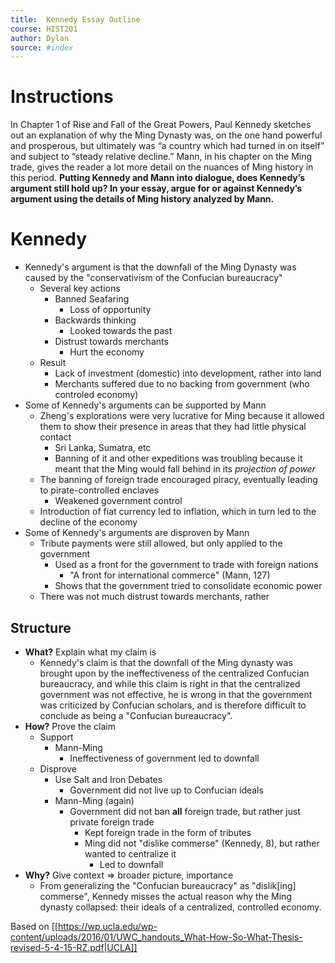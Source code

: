 ```yaml
---
title:  Kennedy Essay Outline
course: HIST201
author: Dylan
source: #index
---
```


# Instructions

In Chapter 1 of Rise and Fall of the Great Powers, Paul Kennedy sketches out an explanation of why the Ming Dynasty was, on the one hand powerful and prosperous, but ultimately was “a country which had turned in on itself” and subject to “steady relative decline.” Mann, in his chapter on the Ming trade, gives the reader a lot more detail on the nuances of Ming history in this period. **Putting Kennedy and Mann into dialogue, does Kennedy’s argument still hold up? In your essay, argue for or against Kennedy’s argument using the details of Ming history analyzed by Mann.**

# Kennedy

- Kennedy's argument is that the downfall of the Ming Dynasty was caused by the "conservativism of the Confucian bureaucracy"
	- Several key actions
		- Banned Seafaring
			- Loss of opportunity
		- Backwards thinking
			- Looked towards the past
		- Distrust towards merchants
			- Hurt the economy
	- Result
		- Lack of investment (domestic) into development, rather into land
		- Merchants suffered due to no backing from government (who controled economy)
- Some of Kennedy's arguments can be supported by Mann
	- Zheng's explorations were very lucrative for Ming because it allowed them to show their presence in areas that they had little physical contact
		- Sri Lanka, Sumatra, etc
		- Banning of it and other expeditions was troubling because it meant that the Ming would fall behind in its *projection of power*
	- The banning of foreign trade encouraged piracy, eventually leading to pirate-controlled enclaves
		- Weakened government control
	- Introduction of fiat currency led to inflation, which in turn led to the decline of the economy
- Some of Kennedy's arguments are disproven by Mann
	- Tribute payments were still allowed, but only applied to the government
		- Used as a front for the government to trade with foreign nations 
			- "A front for international commerce" (Mann, 127)
		- Shows that the government tried to consolidate economic power
	- There was not much distrust towards merchants, rather 

## Structure

* **What?** Explain what my claim is
	* Kennedy's claim is that the downfall of the Ming dynasty was brought upon by the ineffectiveness of the centralized Confucian bureaucracy, and while this claim is right in that the centralized government was not effective, he is wrong in that the government was criticized by Confucian scholars, and is therefore difficult to conclude as being a "Confucian bureaucracy".
* **How?** Prove the claim
	* Support
		* Mann-Ming
			* Ineffectiveness of government led to downfall
	* Disprove
		* Use Salt and Iron Debates
			* Government did not live up to Confucian ideals
		* Mann-Ming (again)
			* Government did not ban **all** foreign trade, but rather just private foreign trade
				* Kept foreign trade in the form of tributes
				* Ming did not "dislike commerse" (Kennedy, 8), but rather wanted to centralize it
					* Led to downfall
* **Why?** Give context => broader picture, importance
	* From generalizing the "Confucian bureaucracy" as "dislik\[ing\] commerse", Kennedy misses the actual reason why the Ming dynasty collapsed: their ideals of a centralized, controlled economy.

Based on [[https://wp.ucla.edu/wp-content/uploads/2016/01/UWC_handouts_What-How-So-What-Thesis-revised-5-4-15-RZ.pdf|UCLA]]